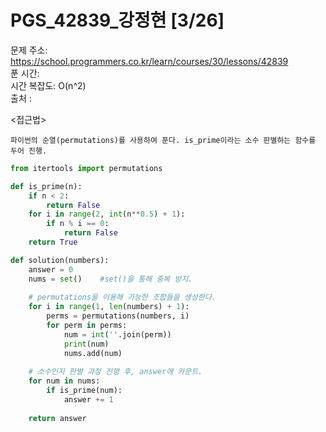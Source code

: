 # PGS_42839_강정현 [3/26] </br>
문제 주소: https://school.programmers.co.kr/learn/courses/30/lessons/42839 </br>
푼 시간:  </br>
시간 복잡도: O(n^2) </br>
출처 : 

<접근법>
```
파이썬의 순열(permutations)를 사용하여 푼다. is_prime이라는 소수 판별하는 함수를 두어 진행.
```


```python
from itertools import permutations

def is_prime(n):
    if n < 2:
        return False
    for i in range(2, int(n**0.5) + 1):
        if n % i == 0:
            return False
    return True

def solution(numbers):
    answer = 0
    nums = set()    #set()을 통해 중복 방지.
    
    # permutations을 이용해 가능한 조합들을 생성한다.
    for i in range(1, len(numbers) + 1):
        perms = permutations(numbers, i)
        for perm in perms:
            num = int(''.join(perm))
            print(num)
            nums.add(num)
    
    # 소수인지 판별 과정 진행 후, answer에 카운트.
    for num in nums:
        if is_prime(num):
            answer += 1
    
    return answer

```
